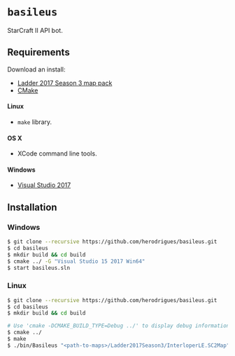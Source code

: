# ```basileus```

StarCraft II API bot.

## Requirements

Download an install: 

* [Ladder 2017 Season 3 map pack](http://blzdistsc2-a.akamaihd.net/MapPacks/Ladder2017Season3.zip)
* [CMake](https://cmake.org/download/)

#### Linux
* ```make``` library.

#### OS X
* XCode command line tools.

#### Windows
* [Visual Studio 2017](https://www.visualstudio.com/downloads/)

## Installation

### Windows

```bash
$ git clone --recursive https://github.com/herodrigues/basileus.git
$ cd basileus
$ mkdir build && cd build
$ cmake ../ -G "Visual Studio 15 2017 Win64"
$ start basileus.sln
```

### Linux

```bash
$ git clone --recursive https://github.com/herodrigues/basileus.git
$ cd basileus
$ mkdir build && cd build

# Use 'cmake -DCMAKE_BUILD_TYPE=Debug ../' to display debug information
$ cmake ../
$ make
$ ./bin/Basileus "<path-to-maps>/Ladder2017Season3/InterloperLE.SC2Map"
```
